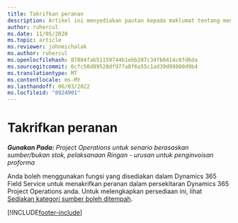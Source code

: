 ```yaml
---
title: Takrifkan peranan
description: Artikel ini menyediakan pautan kepada maklumat tentang menyediakan kategori sumber yang boleh ditempah.
author: ruhercul
ms.date: 11/05/2020
ms.topic: article
ms.reviewer: johnmichalak
ms.author: ruhercul
ms.openlocfilehash: 87884fab51159744b1ebb287c34fb0414c8fd6da
ms.sourcegitcommit: 6cfc50d89528df977a8f6a55c1ad39d99800d9b4
ms.translationtype: MT
ms.contentlocale: ms-MY
ms.lasthandoff: 06/03/2022
ms.locfileid: "8924901"
---
```

# <a name="define-roles"></a>Takrifkan peranan

_**Gunakan Pada:** Project Operations untuk senario berasaskan sumber/bukan stok, pelaksanaan Ringan - urusan untuk penginvoisan proforma_

Anda boleh menggunakan fungsi yang disediakan dalam Dynamics 365 Field Service untuk menakrifkan peranan dalam persekitaran Dynamics 365 Project Operations anda. Untuk melengkapkan persediaan ini, lihat [Sediakan kategori sumber boleh ditempah](/dynamics365/field-service/set-up-bookable-resource-categories).


[!INCLUDE[footer-include](../includes/footer-banner.md)]